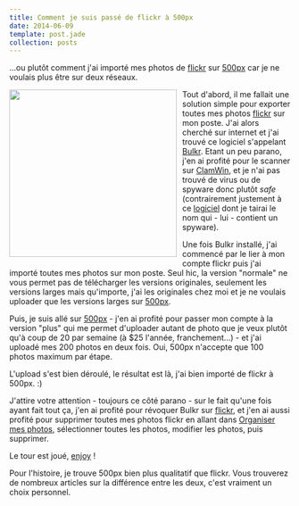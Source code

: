 ```yaml
---
title: Comment je suis passé de flickr à 500px
date: 2014-06-09
template: post.jade
collection: posts
---
```


...ou plutôt comment j'ai importé mes photos de [flickr](http://www.flickr.com/) sur [500px](http://500px.com) car je ne voulais plus être sur deux réseaux.

<img src="https://31.media.tumblr.com/5aa2ec6aea4151ff9099a742b2998a25/tumblr_inline_mz8xrz2TTN1qbzli5.jpg" style="float: left; margin-right: 10px; margin-bottom: 10px; width: 300px;">

Tout d'abord, il me fallait une solution simple pour exporter toutes mes photos [flickr](http://www.flickr.com/) sur mon poste. J'ai alors cherché sur internet et j'ai trouvé ce logiciel s'appelant [Bulkr](http://clipyourphotos.com/bulkr). Etant un peu parano, j'en ai profité pour le scanner sur [ClamWin](http://fr.clamwin.com/), et je n'ai pas trouvé de virus ou de spyware donc plutôt _safe_ (contrairement justement à ce [logiciel](http://janten.com/downloadr/) dont je tairai le nom qui - lui - contient un spyware).

Une fois Bulkr installé, j'ai commencé par le lier à mon compte flickr puis j'ai importé toutes mes photos sur mon poste. Seul hic, la version "normale" ne vous permet pas de télécharger les versions originales, seulement les versions larges mais qu'importe, j'ai les originales chez moi et je ne voulais uploader que les versions larges sur [500px](http://500px.com).

Puis, je suis allé sur [500px](http://500px.com) - j'en ai profité pour passer mon compte à la version "plus" qui me permet d'uploader autant de photo que je veux plutôt qu'à coup de 20 par semaine (à $25 l'année, franchement...) - et j'ai uploadé mes 200 photos en deux fois. Oui, 500px n'accepte que 100 photos maximum par étape.

L'upload s'est bien déroulé, le résultat est là, j'ai bien importé de flickr à 500px. :)

J'attire votre attention - toujours ce côté parano - sur le fait qu'une fois ayant fait tout ça, j'en ai profité pour révoquer Bulkr sur [flickr](http://www.flickr.com/), et j'en ai aussi profité pour supprimer toutes mes photos flickr en allant dans [Organiser mes photos](http://www.flickr.com/photos/organize/), sélectionner toutes les photos, modifier les photos, puis supprimer.

Le tour est joué, [enjoy](http://500px.com/_kud) !

Pour l'histoire, je trouve 500px bien plus qualitatif que flickr. Vous trouverez de nombreux articles sur la différence entre les deux, c'est vraiment un choix personnel.
